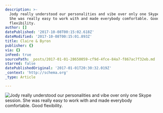 ```yaml
---
description: >-
  Jody really understood our personalities and vibe over only one Skype session.
  She was really easy to work with and made everybody comfortable. Good
  flexibility.
author: []
datePublished: '2017-10-08T00:15:02.618Z'
dateModified: '2017-10-08T00:15:01.893Z'
title: Claire & Byron
publisher: {}
via: {}
inFeed: true
sourcePath: _posts/2017-01-01-28650059-cf9d-4fce-84a7-f867ac7f32eb.md
starred: false
datePublishedOriginal: '2017-01-01T20:30:32.019Z'
_context: 'http://schema.org'
_type: Article

---
```

![Jody really understood our personalities and vibe over only one Skype session. She was really easy to work with and made everybody comfortable. Good flexibility.](https://the-grid-user-content.s3-us-west-2.amazonaws.com/ed544986-3d81-4097-bba1-a9b0e9612f0e.jpg)
